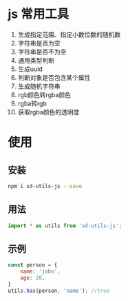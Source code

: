 # js 常用工具

1. 生成指定范围、指定小数位数的随机数
2. 字符串是否为空
3. 字符串是否不为空
4. 通用类型判断
5. 生成uuid
6. 判断对象是否包含某个属性
7. 生成随机字符串
8. rgb颜色转rgba颜色
9. rgba转rgb
10. 获取rgba颜色的透明度


# 使用

## 安装
```bash
npm i sd-utils-js --save
```

## 用法
```js
import * as utils from 'sd-utils-js';
```

## 示例
```js
const person = {
    name: 'john',
    age: 20,
}
utils.has(person, 'name'); //true
```